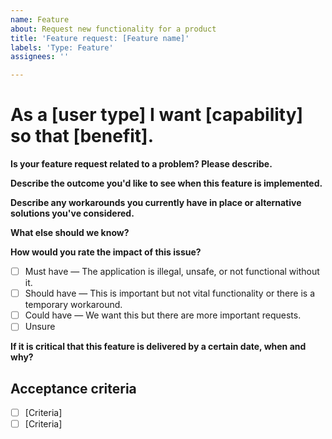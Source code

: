 ```yaml
---
name: Feature
about: Request new functionality for a product
title: 'Feature request: [Feature name]'
labels: 'Type: Feature'
assignees: ''

---
```


# As a [user type] I want [capability] so that [benefit].

**Is your feature request related to a problem? Please describe.**
<!-- E.g. "I'm always frustrated when ___," --> 



**Describe the outcome you'd like to see when this feature is implemented.**

<!-- E.g. "I will have data to inform ___ decisions," or "Our team will be able to ___ more efficiently/effectively/safely." -->



**Describe any workarounds you currently have in place or alternative solutions you've considered.**



**What else should we know?**
<!-- Is there context or background information we should be aware of? Are there examples of successful solutions we can look at? -->



**How would you rate the impact of this issue?**

- [ ] Must have — The application is illegal, unsafe, or not functional without it.
- [ ] Should have — This is important but not vital functionality or there is a temporary workaround. 
- [ ] Could have — We want this but there are more important requests. 
- [ ] Unsure

**If it is critical that this feature is delivered by a certain date, when and why?**

## Acceptance criteria
<!-- Each feature should have at least one acceptance criteria. Acceptance criteria must have a clear Pass / Fail outcome and specify the result (what) rather than approach (how). Here is an example: https://github.com/cityofaustin/atd-data-tech/issues/801 For further info see https://agileforgrowth.com/blog/acceptance-criteria-checklist/. -->

- [ ] [Criteria]
- [ ] [Criteria]
